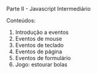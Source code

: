 Parte II - Javascript Intermediário

Conteúdos:

1. Introdução a eventos
2. Eventos de mouse
3. Eventos de teclado
4. Eventos de página
5. Eventos de formulário
6. Jogo: estourar bolas
